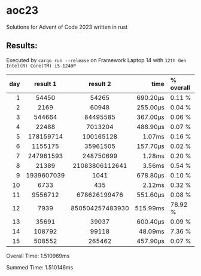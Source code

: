 # aoc23
Solutions for Advent of Code 2023 written in rust

## Results:
Executed by `cargo run --release` on Framework Laptop 14 with `12th Gen Intel(R) Core(TM) i5-1240P`

|  day |  result 1  |    result 2     |     time | % overall |
| ---: | :--------: | :-------------: | -------: | :-------- |
|    1 |   54450    |      54265      | 690.20µs | 0.11 %    |
|    2 |    2169    |      60948      | 255.00µs | 0.04 %    |
|    3 |   544664   |    84495585     | 367.00µs | 0.06 %    |
|    4 |   22488    |     7013204     | 488.90µs | 0.07 %    |
|    5 | 178159714  |    100165128    |   1.07ms | 0.16 %    |
|    6 |  1155175   |    35961505     | 157.70µs | 0.02 %    |
|    7 | 247961593  |    248750699    |   1.28ms | 0.20 %    |
|    8 |   21389    | 21083806112641  |   3.56ms | 0.54 %    |
|    9 | 1939607039 |      1041       | 678.80µs | 0.10 %    |
|   10 |    6733    |       435       |   2.12ms | 0.32 %    |
|   11 |  9556712   |  678626199476   | 551.60µs | 0.08 %    |
|   12 |    7939    | 850504257483930 | 515.99ms | 78.92 %   |
|   13 |   35691    |      39037      | 600.40µs | 0.09 %    |
|   14 |   108792   |      99118      |  48.09ms | 7.36 %    |
|   15 |   508552   |     265462      | 457.90µs | 0.07 %    |

Overall Time: 1.510969ms

Summed Time: 1.510146ms
